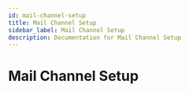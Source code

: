 ```yaml
---
id: mail-channel-setup
title: Mail Channel Setup
sidebar_label: Mail Channel Setup
description: Documentation for Mail Channel Setup
---
```


# Mail Channel Setup
